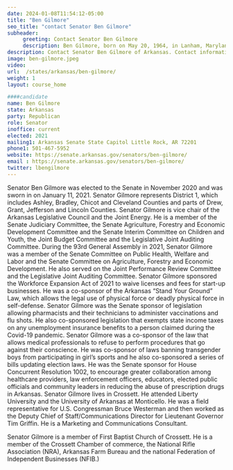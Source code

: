 ```yaml
---
date: 2024-01-08T11:54:12-05:00
title: "Ben Gilmore"
seo_title: "contact Senator Ben Gilmore"
subheader:
     greeting: Contact Senator Ben Gilmore
     description: Ben Gilmore, born on May 20, 1964, in Lanham, Maryland, is an American politician. A Republican, she is a member of the Arkansas House of Senators from the 199th District.
description: Contact Senator Ben Gilmore of Arkansas. Contact information for Ben Gilmore includes email address, phone number, and mailing address.
image: ben-gilmore.jpeg
video:
url:  /states/arkansas/ben-gilmore/
weight: 1
layout: course_home

####candidate
name: Ben Gilmore
state: Arkansas
party: Republican
role: Senator
inoffice: current
elected: 2021
mailing1: Arkansas Senate State Capitol Little Rock, AR 72201
phone1: 501-467-5952
website: https://senate.arkansas.gov/senators/ben-gilmore/
email : https://senate.arkansas.gov/senators/ben-gilmore/
twitter: lbengilmore
---
```


Senator Ben Gilmore was elected to the Senate in November 2020 and was sworn in
on January 11, 2021.
Senator Gilmore represents District 1, which includes Ashley, Bradley, Chicot and
Cleveland Counties and parts of Drew, Grant, Jefferson and Lincoln Counties.
Senator Gilmore is vice chair of the Arkansas Legislative Council and the Joint Energy.
He is a member of the Senate Judiciary Committee, the Senate Agriculture, Forestry
and Economic Development Committee and the Senate Interim Committee on Children
and Youth, the Joint Budget Committee and the Legislative Joint Auditing Committee.
During the 93rd General Assembly in 2021, Senator Gilmore was a member of the
Senate Committee on Public Health, Welfare and Labor and the Senate Committee on
Agriculture, Forestry and Economic Development. He also served on the Joint
Performance Review Committee and the Legislative Joint Auditing Committee.
Senator Gilmore sponsored the Workforce Expansion Act of 2021 to waive licenses
and fees for start-up businesses. He was a co-sponsor of the Arkansas “Stand Your
Ground” Law, which allows the legal use of physical force or deadly physical force in
self-defense.
Senator Gilmore was the Senate sponsor of legislation allowing pharmacists and their
technicians to administer vaccinations and flu shots. He also co-sponsored legislation
that exempts state income taxes on any unemployment insurance benefits to a person
claimed during the Covid-19 pandemic.
Senator Gilmore was a co-sponsor of the law that allows medical professionals to
refuse to perform procedures that go against their conscience.
He was co-sponsor of laws banning transgender boys from participating in girl’s sports
and he also co-sponsored a series of bills updating election laws.
He was the Senate sponsor for House Concurrent Resolution 1002, to encourage
greater collaboration among healthcare providers, law enforcement officers, educators,
elected public officials and community leaders in reducing the abuse of prescription
drugs in Arkansas.
Senator Gilmore lives in Crossett. He attended Liberty University and the University of
Arkansas at Monticello. He was a field representative for U.S. Congressman Bruce
Westerman and then worked as the Deputy Chief of Staff/Communications Director for
Lieutenant Governor Tim Griffin.
He is a Marketing and Communications Consultant.

Senator Gilmore is a member of First Baptist Church of Crossett. He is a member of
the Crossett Chamber of commerce, the National Rifle Association (NRA), Arkansas
Farm Bureau and the national Federation of Independent Businesses (NFIB.)
